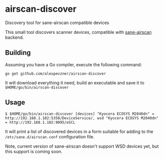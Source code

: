 # airscan-discover
Discovery tool for sane-airscan compatible devices

This small tool discovers scanner devices, compatible with [sane-airscan](https://github.com/alexpevzner/sane-airscan)
backend.

## Building

Assuming you have a Go compiler, execute the following command:

``
go get github.com/alexpevzner/airscan-discover
``

It will download everything it need, build an executable and save it to `$HOME/go/bin/airscan-discover`

## Usage

``
$ $HOME/go/bin/airscan-discover
[devices]
  "Kyocera ECOSYS M2040dn" = http://192.168.1.102:5358/DeviceService/, wsd
  "Kyocera ECOSYS M2040dn" = http://192.168.1.102:9095/eSCL
``

It will print a list of discovered devices in a form suitable for adding to the `/etc/sane.d/airscan.conf` configuration
file.

Note, current version of sane-airscan doesn't support WSD devices yet, but this support is coming soon.
